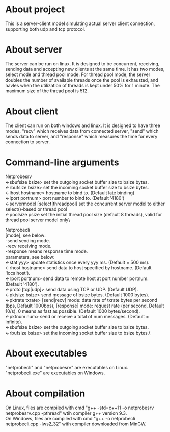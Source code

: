# About project
This is a server-client model simulating actual server client connection, supporting both udp and tcp protocol.

# About server
The server can be run on linux. It is designed to be concurrent, receiving, sending data and accepting new clients at the same time. It has two modes, select mode and thread pool mode. For thread pool mode, the server doubles the number of available threads once the pool is exhausted, and havles when the utilization of threads is kept under 50% for 1 minute. The maximum size of the thread pool is 512.

# About client
The client can run on both windows and linux. It is designed to have three modes, "recv" which receives data from connected server, "send" which sends data to server, and "response" which measures the time for every connection to server.

# Command-line arguments
  Netprobesrv\
  <-sbufsize bsize>                   set the outgoing socket buffer size to bsize bytes.\
  <-rbufsize bsize>                   set the incoming socket buffer size to bsize bytes.\
  <-lhost hostname>                   hostname to bind to. (Default late binding)\
  <-lport portnum>                    port number to bind to. (Default '4180')\
  <-servermodel [select|threadpool]   set the concurrent server model to either select()-based or thread pool\
  <-poolsize psize                    set the initial thread pool size (default 8 threads), valid for thread pool server model only\
  
  Netprobecli\
  [mode], see below:\
    -send sending mode.\
    -recv receiving mode.\
    -response means response time mode.\
  parameters, see below:\
  <-stat yyy>         update statistics once every yyy ms. (Default = 500 ms).\
  <-rhost hostname>   send data to host specified by hostname. (Default 'localhost').\
  <-rport portnum>    send data to remote host at port number portnum. (Default '4180').\
  <-proto [tcp|udp]>          send data using TCP or UDP. (Default UDP).\
  <-pktsize bsize>    send message of bsize bytes. (Default 1000 bytes).\
  <-pktrate txrate>   [send|recv] mode: data rate of txrate bytes per second (bps, Default 1000bps), [response] mode: request rate (per second, Default 10/s), 0 means as fast as possible. (Default 1000 bytes/second).\
  <-pktnum num>       send or receive a total of num messages. (Default = infinite).\
  <-sbufsize bsize>   set the outgoing socket buffer size to bsize bytes.\
  <-rbufsize bsize>   set the incoming socket buffer size to bsize bytes.\

# About executables
"netprobecli" and "netprobesrv" are executables on Linux.\
"netprobecli.exe" are executables on Windows.

# About compilation
On Linux, files are compiled with cmd "g++ -std=c++11 -o netprobesrv netprobesrv.cpp -pthread" wtih compiler g++ version 9.3.\
On Windows, files are compiled with cmd "g++ -o netprobecli netprobecli.cpp -lws2_32" with compiler downloaded from MinGW.
